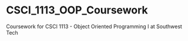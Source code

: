 # CSCI_1113_OOP_Coursework
Coursework for CSCI 1113 - Object Oriented Programming I at Southwest Tech
